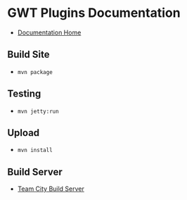 # GWT Plugins Documentation

* [Documentation Home](http://gwt-plugins.github.io/documentation/ )

## Build Site

* `mvn package`

## Testing

* `mvn jetty:run`

## Upload

* `mvn install`

## Build Server

* [Team City Build Server](http://gwt-plugins.github.io/gwt-eclipse-plugin/)

